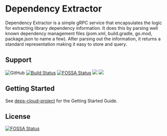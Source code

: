 # Dependency Extractor

Dependency Extractor is a simple gRPC service that encapsulates the logic for extracting library dependency information.
It does this by parsing well known dependency management files (pom.xml, build.gradle, go.mod, package.json to name a few).
After parsing out the information, it returns a standard representation making it easy to store and query.

## Support

![GitHub](https://img.shields.io/github/license/deps-cloud/extractor.svg)
[![Build Status](https://travis-ci.com/deps-cloud/extractor.svg?branch=master)](https://travis-ci.com/deps-cloud/extractor)
[![FOSSA Status](https://app.fossa.io/api/projects/git%2Bgithub.com%2Fdeps-cloud%2Fextractor.svg?type=shield)](https://app.fossa.io/projects/git%2Bgithub.com%2Fdeps-cloud%2Fextractor?ref=badge_shield)
[![](https://images.microbadger.com/badges/image/depscloud/extractor.svg)](https://microbadger.com/images/depscloud/extractor)
[![](https://images.microbadger.com/badges/version/depscloud/extractor.svg)](https://microbadger.com/images/depscloud/extractor)

## Getting Started

See [deps-cloud-project](https://github.com/deps-cloud/deps-cloud-project) for the Getting Started Guide.


## License
[![FOSSA Status](https://app.fossa.io/api/projects/git%2Bgithub.com%2Fdeps-cloud%2Fextractor.svg?type=large)](https://app.fossa.io/projects/git%2Bgithub.com%2Fdeps-cloud%2Fextractor?ref=badge_large)